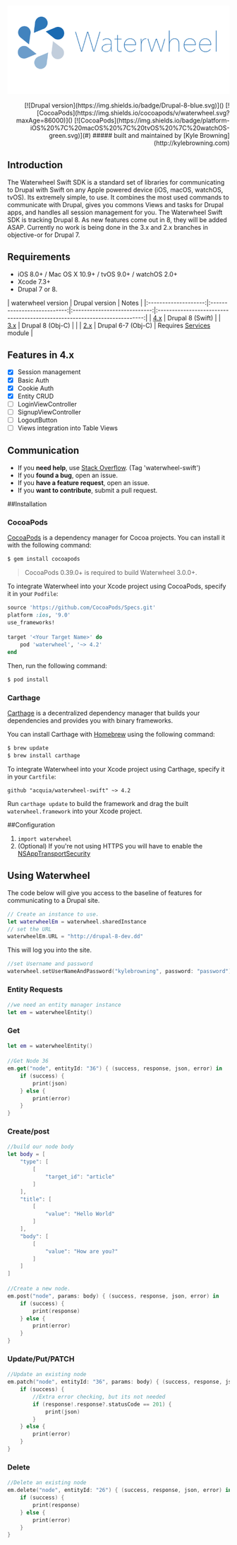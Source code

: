 
![Waterwheel - Drupal SDK](https://raw.githubusercontent.com/acquia/waterwheel-swift/assets/waterwheel.png)

<p align='right'>
[![Drupal version](https://img.shields.io/badge/Drupal-8-blue.svg)]()
[![CocoaPods](https://img.shields.io/cocoapods/v/waterwheel.svg?maxAge=86000)]()
[![CocoaPods](https://img.shields.io/badge/platform-iOS%20%7C%20macOS%20%7C%20tvOS%20%7C%20watchOS-green.svg)](#)
##### built and maintained by [Kyle Browning](http://kylebrowning.com)
<br clear='all'/>



## Introduction

The Waterwheel Swift SDK is a standard set of libraries for communicating to Drupal with Swift on any Apple powered device (iOS, macOS, watchOS, tvOS). Its extremely simple, to use. It combines the most used commands to communicate with Drupal, gives you commons Views and tasks for Drupal apps, and handles all session management for you. The Waterwheel Swift SDK is tracking Drupal 8. As new features come out in 8, they will be added ASAP. Currently no work is being done in the 3.x and 2.x branches in objective-or for Drupal 7.

## Requirements
- iOS 8.0+ / Mac OS X 10.9+ / tvOS 9.0+ / watchOS 2.0+
- Xcode 7.3+
- Drupal 7 or 8. 

| waterwheel version | Drupal version   |                                   Notes                                   |
|:--------------------:|:---------------------------:|:----------------------------:|:-------------------------------------------------------------------------:|
|          [4.x](https://github.com/kylebrowning/waterwheel-swift/tree/4.x)         |            Drupal 8 (Swift)            | 
|          [3.x](https://github.com/kylebrowning/waterwheel-swift/tree/3.x)         |            Drupal 8 (Obj-C)                   |  |
|          [2.x](https://github.com/kylebrowning/waterwheel-swift/tree/2.x)         |            Drupal 6-7 (Obj-C)              |        Requires [Services](http://drupal.org/project/services) module                                                                    |
## Features in 4.x
- [x] Session management
- [x] Basic Auth
- [x] Cookie Auth
- [x] Entity CRUD
- [ ] LoginViewController
- [ ] SignupViewController
- [ ] LogoutButton
- [ ] Views integration into Table Views

## Communication

- If you **need help**, use [Stack Overflow](http://stackoverflow.com/questions/tagged/waterwheel-swift). (Tag 'waterwheel-swift')
- If you **found a bug**, open an issue.
- If you **have a feature request**, open an issue.
- If you **want to contribute**, submit a pull request.

##Installation


### CocoaPods

[CocoaPods](http://cocoapods.org) is a dependency manager for Cocoa projects. You can install it with the following command:

```bash
$ gem install cocoapods
```

> CocoaPods 0.39.0+ is required to build Waterwheel 3.0.0+.

To integrate Waterwheel into your Xcode project using CocoaPods, specify it in your `Podfile`:

```ruby
source 'https://github.com/CocoaPods/Specs.git'
platform :ios, '9.0'
use_frameworks!

target '<Your Target Name>' do
    pod 'waterwheel', '~> 4.2'
end
```

Then, run the following command:

```bash
$ pod install
```

### Carthage

[Carthage](https://github.com/Carthage/Carthage) is a decentralized dependency manager that builds your dependencies and provides you with binary frameworks.

You can install Carthage with [Homebrew](http://brew.sh/) using the following command:

```bash
$ brew update
$ brew install carthage
```

To integrate Waterwheel into your Xcode project using Carthage, specify it in your `Cartfile`:

```ogdl
github "acquia/waterwheel-swift" ~> 4.2
```

Run `carthage update` to build the framework and drag the built `waterwheel.framework` into your Xcode project.

##Configuration

1. `import waterwheel`
2. (Optional) If you're not using HTTPS you will have to enable the [NSAppTransportSecurity](http://stackoverflow.com/questions/31254725/transport-security-has-blocked-a-cleartext-http)


## Using Waterwheel

The code below will give you access to the baseline of features for communicating to a Drupal site.
```swift
// Create an instance to use.
let waterwheelEm = waterwheel.sharedInstance
// set the URL
waterwheelEm.URL = "http://drupal-8-dev.dd"
```

This will log you into the site.
```swift
//set Username and password
waterwheel.setUserNameAndPassword("kylebrowning", password: "password")
```

### Entity Requests

```swift
//we need an entity manager instance
let em = waterwheelEntity()
```

### Get

```swift
let em = waterwheelEntity()

//Get Node 36
em.get("node", entityId: "36") { (success, response, json, error) in
    if (success) {
        print(json)
    } else {
        print(error)
    }
}
```

### Create/post

```swift
//build our node body
let body = [
    "type": [
        [
            "target_id": "article"
        ]
    ],
    "title": [
        [
            "value": "Hello World"
        ]
    ],
    "body": [
        [
            "value": "How are you?"
        ]
    ]
]

//Create a new node.
em.post("node", params: body) { (success, response, json, error) in
    if (success) {
        print(response)
    } else {
        print(error)
    }
}
 ```

### Update/Put/PATCH

```swift
//Update an existing node
em.patch("node", entityId: "36", params: body) { (success, response, json, error) in
    if (success) {
        //Extra error checking, but its not needed
        if (response!.response?.statusCode == 201) {
            print(json)
        }
    } else {
        print(error)
    }
}
```

### Delete
```swift
//Delete an existing node
em.delete("node", entityId: "26") { (success, response, json, error) in
    if (success) {
        print(response)
    } else {
        print(error)
    }
}
```
